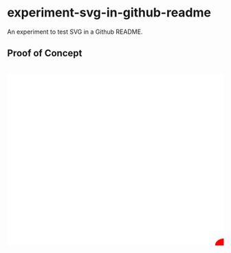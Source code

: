 # experiment-svg-in-github-readme

An experiment to test SVG in a Github README.

## Proof of Concept

<div align="center">
	<br>
	<a href="https://github.com/waltertamboer/experiment-svg-in-github-readme/blame/master/src/poc.svg">
		<img src="src/poc.svg" width="800" height="400">
	</a>
	<br>
</div>
